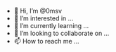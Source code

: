 - 👋 Hi, I’m @0msv
- 👀 I’m interested in ...
- 🌱 I’m currently learning ...
- 💞️ I’m looking to collaborate on ...
- 📫 How to reach me ...

<!---
0msv/0msv is a ✨ special ✨ repository because its `README.md` (this file) appears on your GitHub profile.
You can click the Preview link to take a look at your changes.
--->
